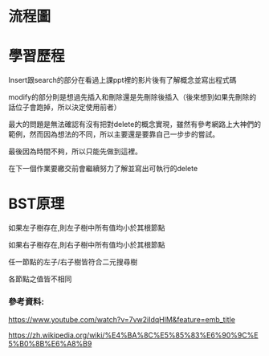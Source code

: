 # 流程圖

# 學習歷程

Insert跟search的部分在看過上課ppt裡的影片後有了解概念並寫出程式碼

modify的部分則是想過先插入和刪除還是先刪除後插入（後來想到如果先刪除的話位子會跑掉，所以決定使用前者）

最大的問題是無法確認有沒有把對delete的概念實現，雖然有參考網路上大神們的範例，然而因為想法的不同，所以主要還是要靠自己一步步的嘗試。

最後因為時間不夠，所以只能先做到這裡。

在下一個作業要繳交前會繼續努力了解並寫出可執行的delete

# BST原理
如果左子樹存在,則左子樹中所有值均小於其根節點

如果右子樹存在,則右子樹中所有值均小於其根節點

任一節點的左子/右子樹皆符合二元搜尋樹

各節點之值皆不相同

### 參考資料:

https://www.youtube.com/watch?v=7vw2iIdqHlM&feature=emb_title

https://zh.wikipedia.org/wiki/%E4%BA%8C%E5%85%83%E6%90%9C%E5%B0%8B%E6%A8%B9
